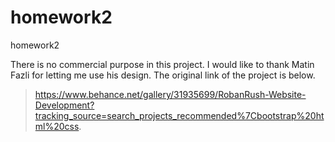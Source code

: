 # homework2
homework2

There is no commercial purpose in this project. I would like to thank Matin Fazli for letting me use his design. The original link of the project is below.

> https://www.behance.net/gallery/31935699/RobanRush-Website-Development?tracking_source=search_projects_recommended%7Cbootstrap%20html%20css.
